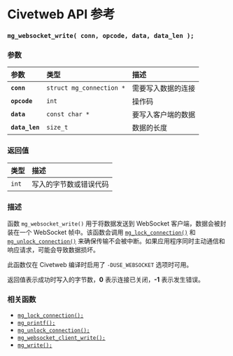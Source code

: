 # Civetweb API 参考

### `mg_websocket_write( conn, opcode, data, data_len );`

### 参数

| 参数 | 类型 | 描述 |
| :--- | :--- | :--- |
|**`conn`**|`struct mg_connection *`|需要写入数据的连接|
|**`opcode`**|`int`|操作码|
|**`data`**|`const char *`|要写入客户端的数据|
|**`data_len`**|`size_t`|数据的长度|

### 返回值

| 类型 | 描述 |
| :--- | :--- |
|`int`|写入的字节数或错误代码|

### 描述

函数 `mg_websocket_write()` 用于将数据发送到 WebSocket 客户端，数据会被封装在一个 WebSocket 帧中。该函数会调用 [`mg_lock_connection()`](mg_lock_connection.md) 和 [`mg_unlock_connection()`](mg_unlock_connection.md) 来确保传输不会被中断。如果应用程序同时主动通信和响应请求，可能会导致数据损坏。

此函数仅在 Civetweb 编译时启用了 `-DUSE_WEBSOCKET` 选项时可用。

返回值表示成功时写入的字节数，**0** 表示连接已关闭，**-1** 表示发生错误。

### 相关函数

* [`mg_lock_connection();`](mg_lock_connection.md)
* [`mg_printf();`](mg_printf.md)
* [`mg_unlock_connection();`](mg_unlock_connection.md)
* [`mg_websocket_client_write();`](mg_websocket_client_write.md)
* [`mg_write();`](mg_write.md)